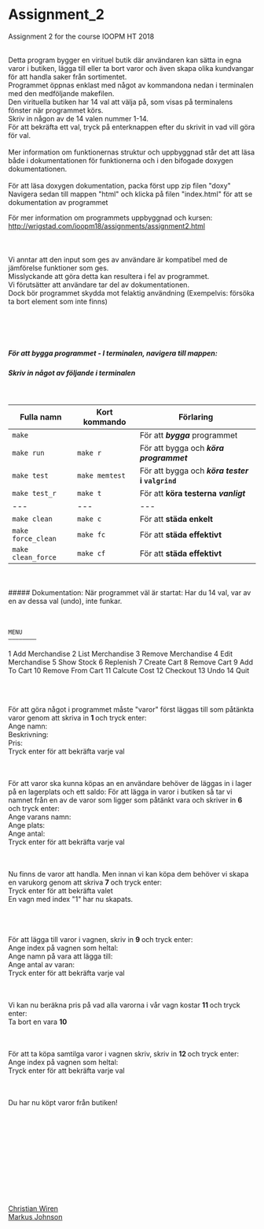 # Assignment_2
Assignment 2 for the course IOOPM  HT 2018  

 <br/>
Detta program bygger en virituel butik där användaren kan sätta in egna varor i butiken, lägga till eller ta bort varor och även skapa olika kundvangar för att handla saker från sortimentet.  <br/>
Programmet öppnas enklast med något av kommandona nedan i terminalen med den medföljande makefilen. <br/>
Den virituella butiken har 14 val att välja på, som visas på terminalens fönster när programmet körs.  <br/>
Skriv in någon av de 14 valen nummer 1-14.    <br/>
För att bekräfta ett val, tryck på enterknappen efter du skrivit in vad vill göra för val.    <br/>
<br/>
Mer information om funktionernas struktur och uppbyggnad står det att läsa både i dokumentationen för funktionerna och i den bifogade doxygen dokumentationen.  
<br/>   
<br/>
För att läsa doxygen dokumentation, packa först upp zip filen "doxy" <br/>
Navigera sedan till mappen "html" och klicka på filen "index.html" för att se dokumentation av programmet </br>

För mer information om programmets uppbyggnad och kursen:  <br/> 
http://wrigstad.com/ioopm18/assignments/assignment2.html  
<br/> 
<br/>
<br/>
Vi anntar att den input som ges av användare är kompatibel med de jämförelse funktioner som ges.  <br/> 
Misslyckande att göra detta kan resultera i fel av programmet.  <br/> 
Vi förutsätter att användare tar del av dokumentationen.   <br/> 
Dock bör programmet skydda mot felaktig användning (Exempelvis: försöka ta bort element som inte finns)  <br/> 
<br/>
<br/>
<br/>
<br/>

##### För att bygga programmet - I terminalen, navigera till mappen: 
##### Skriv in något av följande i terminalen  
<br/>

Fulla namn   | Kort kommando | Förlaring
------------ | --------------|----------------------------------
|`make` |                       | För att **_bygga_** programmet |
| `make run` |  `make r`        | För att bygga och **_köra_ _programmet_**  |
| `make test` | `make memtest`  | För att bygga och **_köra_ _tester_ i  `valgrind`**  |
| `make test_r` | `make t`      | För att **köra testerna _vanligt_**  |
|   ---           |      ---    | ---                    |
| `make clean` | `make c`       | För att **städa enkelt**  |
|`make force_clean` | `make fc` | För att **städa effektivt**            |
|`make clean_force` | `make cf` | För att **städa effektivt**   |


  <br/>
  <br/>
  ##### Dokumentation:
  När programmet väl är startat: Har du 14 val, var av en av dessa val (undo), inte funkar. <br/>
  <br/>
  <br/>
  
  	MENU
	――――――――
1	Add Merchandise
2	List Merchandise
3	Remove Merchandise
4	Edit Merchandise
5	Show Stock
6	Replenish
7	Create Cart
8	Remove Cart
9	Add To Cart
10	Remove From Cart
11	Calcute Cost
12	Checkout
13	Undo
14	Quit
  
  <br>
  <br/>
  
  För att göra något i programmet måste "varor" först läggas till som påtänkta varor genom att skriva in <b> 1 </b> och tryck enter: <br/>
  Ange namn:  <br/>
  Beskrivning:  <br/>
  Pris:   <br/>
  Tryck enter för att bekräfta varje val
  <br/>
  <br/>
  <br>
  
  För att varor ska kunna köpas an en användare behöver de läggas in i lager på en lagerplats och ett saldo:
  För att lägga in varor i butiken så tar vi namnet från en av de varor som ligger som påtänkt vara och skriver in <b> 6 </b> och tryck enter: <br/>
  Ange varans namn: <br/>
  Ange plats: <br/>
  Ange antal: <br/>
  Tryck enter för att bekräfta varje val
  <br/>
  <br/>
  <br>
  
  Nu finns de varor att handla. Men innan vi kan köpa dem behöver vi skapa en varukorg genom att skriva <b> 7 </b> och tryck enter: <br/>
  Tryck enter för att bekräfta valet <br/>
  En vagn med index "1" har nu skapats. <br/>
  <br/>
  <br/>
  <br>
  
  För att lägga till varor i vagnen, skriv in <b> 9 </b> och tryck enter: <br/>
  Ange index på vagnen som heltal: <br/>
  Ange namn på vara att lägga till: <br/>
  Ange antal av varan: <br/>
  Tryck enter för att bekräfta varje val
  <br/>
  <br/>
  <br>
  
  Vi kan nu beräkna pris på vad alla varorna i vår vagn kostar <b> 11 </b> och tryck enter: <br/>
  Ta bort en vara <b> 10 </b> 
  <br/>
  <br/>
  <br>
  
  För att ta köpa samtilga varor i vagnen skriv, skriv in <b> 12 </b> och tryck enter:<br/>
  Ange index på vagnen som heltal: <br/>
  Tryck enter för att bekräfta varje val
  <br/>
  <br/>
  <br>
  
  Du har nu köpt varor från butiken!
  

           
     

<br/>        
<br/>   
<br/>               
<br/>        
<br/>        
<br/>    
<br/>  
<br/>        
<br/>    
<br/> 
            
      

[Christian Wiren](mailto:christian.wiren.6049@student.uu.se)  
[Markus Johnson](mailto:markus.johnson.93@gmail.com)








